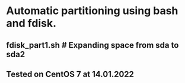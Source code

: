 # Automatic partitioning using bash and fdisk.
## fdisk_part1.sh # Expanding space from sda to sda2
## Tested on CentOS 7 at 14.01.2022
